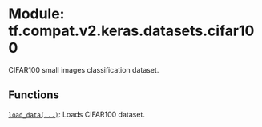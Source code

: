 <div itemscope itemtype="http://developers.google.com/ReferenceObject">
<meta itemprop="name" content="tf.compat.v2.keras.datasets.cifar100" />
<meta itemprop="path" content="Stable" />
</div>

# Module: tf.compat.v2.keras.datasets.cifar100

CIFAR100 small images classification dataset.

<!-- Placeholder for "Used in" -->


## Functions

[`load_data(...)`](../../../../../tf/keras/datasets/cifar100/load_data.md): Loads CIFAR100 dataset.

